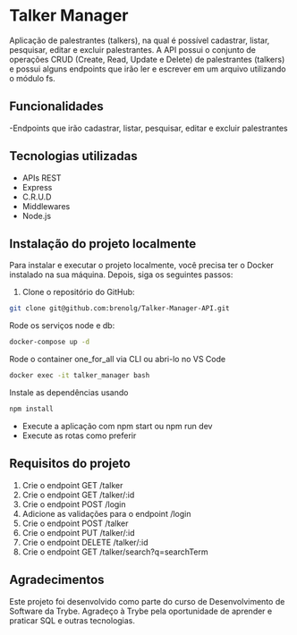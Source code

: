 
# Talker Manager

Aplicação de palestrantes (talkers), na qual é possível cadastrar, listar, pesquisar, editar e excluir palestrantes. A API possui o conjunto de operações CRUD (Create, Read, Update e Delete) de palestrantes (talkers) e possui alguns endpoints que irão ler e escrever em um arquivo utilizando o módulo fs.

## Funcionalidades

-Endpoints que irão cadastrar, listar, pesquisar, editar e excluir palestrantes

## Tecnologias utilizadas
- APIs REST
- Express
- C.R.U.D
- Middlewares
- Node.js

## Instalação do projeto localmente

Para instalar e executar o projeto localmente, você precisa ter o Docker instalado na sua máquina. Depois, siga os seguintes passos:

1. Clone o repositório do GitHub:

```bash
git clone git@github.com:brenolg/Talker-Manager-API.git
```
Rode os serviços node e db:
```bash
docker-compose up -d
```
Rode o container one_for_all via CLI ou abri-lo no VS Code
```bash
docker exec -it talker_manager bash
```
Instale as dependências usando
```bash
npm install
```
- Execute a aplicação com npm start ou npm run dev
- Execute as rotas como preferir

## Requisitos do projeto

1. Crie o endpoint GET /talker
2. Crie o endpoint GET /talker/:id
3. Crie o endpoint POST /login
4. Adicione as validações para o endpoint /login
5. Crie o endpoint POST /talker
6. Crie o endpoint PUT /talker/:id
7. Crie o endpoint DELETE /talker/:id
8. Crie o endpoint GET /talker/search?q=searchTerm

## Agradecimentos
Este projeto foi desenvolvido como parte do curso de Desenvolvimento de Software da Trybe. Agradeço à Trybe pela oportunidade de aprender e praticar SQL e outras tecnologias.


